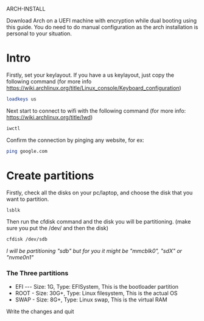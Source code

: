   ARCH-INSTALL

Download Arch on a UEFI machine with encryption while dual booting using this guide.
You do need to do manual configuration as the arch installation is personal to your situation.


# Intro
Firstly, set your keylayout. If you have a us keylayout, just copy the following command (for more info https://wiki.archlinux.org/title/Linux_console/Keyboard_configuration)
```bash
loadkeys us
```
Next start to connect to wifi with the following command (for more info: https://wiki.archlinux.org/title/Iwd)
```bash
iwctl
```
Confirm the connection by pinging any website, for ex: 
```bash
ping google.com
```

# Create partitions 
Firstly, check all the disks on your pc/laptop, and choose the disk that you want to partition.
```bash
lsblk
```
Then run the cfdisk command and the disk you will be partitioning.
(make sure you put the /dev/ and then the disk)
```bash
cfdisk /dev/sdb
```
*I will be partitioning "sdb" but for you it might be "mmcblk0", "sdX" or "nvme0n1"*
### The Three partitions
- EFI --- Size: 1G, Type: EFISystem, This is the bootloader partition
- ROOT - Size: 30G+, Type: Linux filesystem, This is the actual OS
- SWAP - Size: 8G+, Type: Linux swap, This is the virtual RAM

Write the changes and quit


